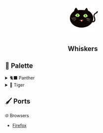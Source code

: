 <div align="center">

<img src="assets/placeholder.png" width="100">

## Whiskers

</div>

## 🎨 Palette

<details>
<summary>🐈‍⬛ Panther</summary>

|                                                                     | Name         | Hex     | RGB              | HSL               |
| ------------------------------------------------------------------- | ------------ | ------- | ---------------- | ----------------- |
| <img src="assets/panther-banana.svg" width="20" height="20">        | Banana       | #FFE072 | rgb(255,224,114) | hsl(47,100%,73%)  |
| <img src="assets/panther-blueberry.svg" width="20" height="20">     | Blueberry    | #A5CEFF | rgb(165,206,255) | hsl(213,100%,82%) |
| <img src="assets/panther-cherry.svg" width="20" height="20">        | Cherry       | #FF8C7C | rgb(255,140,124) | hsl(7,100%,74%)   |
| <img src="assets/panther-grape.svg" width="20" height="20">         | Grape        | #FFAAF5 | rgb(255,170,245) | hsl(307,100%,83%) |
| <img src="assets/panther-kiwi.svg" width="20" height="20">          | Kiwi         | #B1E380 | rgb(177,227,128) | hsl(90,64%,70%)   |
| <img src="assets/panther-tangerine.svg" width="20" height="20">     | Tangerine    | #FFB26C | rgb(255,178,108) | hsl(29,100%,71%)  |
| <img src="assets/panther-neutral-one.svg" width="20" height="20">   | NeutralOne   | #000000 | rgb(0,0,0)       | hsl(0,0%,0%)      |
| <img src="assets/panther-neutral-two.svg" width="20" height="20">   | NeutralTwo   | #0E0600 | rgb(14,6,0)      | hsl(26,100%,3%)   |
| <img src="assets/panther-neutral-three.svg" width="20" height="20"> | NeutralThree | #140800 | rgb(20,8,0)      | hsl(24,100%,4%)   |
| <img src="assets/panther-neutral-for.svg" width="20" height="20">   | NeutralFor   | #1B0B00 | rgb(27,11,0)     | hsl(24,100%,5%)   |
| <img src="assets/panther-neutral-five.svg" width="20" height="20">  | NeutralFive  | #210D00 | rgb(33,13,0)     | hsl(24,100%,6%)   |
| <img src="assets/panther-neutral-six.svg" width="20" height="20">   | NeutralSix   | #301300 | rgb(48,19,0)     | hsl(24,100%,9%)   |
| <img src="assets/panther-neutral-seven.svg" width="20" height="20"> | NeutralSeven | #401A00 | rgb(64,26,0)     | hsl(24,100%,13%)  |
| <img src="assets/panther-neutral-eight.svg" width="20" height="20"> | NeutralEight | #502000 | rgb(80,32,0)     | hsl(24,100%,16%)  |
| <img src="assets/panther-text.svg" width="20" height="20">          | Text         | #FFEEE2 | rgb(255,238,226) | hsl(25,100%,94%)  |
| <img src="assets/panther-subtext.svg" width="20" height="20">       | SubText      | #E5D2C5 | rgb(229,210,197) | hsl(24,38%,84%)   |
| <img src="assets/panther-disabled.svg" width="20" height="20">      | Disabled     | #8A512B | rgb(138,81,43)   | hsl(24,53%,36%)   |

</details>

<details>
<summary>🐯 Tiger</summary>

|                                                                   | Name         | Hex     | RGB              | HSL              |
| ----------------------------------------------------------------- | ------------ | ------- | ---------------- | ---------------- |
| <img src="assets/tiger-banana.svg" width="20" height="20">        | Banana       | #A87B0A | rgb(168,123,10)  | hsl(43,89%,35%)  |
| <img src="assets/tiger-blueberry.svg" width="20" height="20">     | Blueberry    | #5284BE | rgb(82,132,190)  | hsl(212,45%,53%) |
| <img src="assets/tiger-cherry.svg" width="20" height="20">        | Cherry       | #B43A2A | rgb(180,58,42)   | hsl(7,62%,44%)   |
| <img src="assets/tiger-grape.svg" width="20" height="20">         | Grape        | #7D0E70 | rgb(125,14,112)  | hsl(307,80%,27%) |
| <img src="assets/tiger-kiwi.svg" width="20" height="20">          | Kiwi         | #6A9534 | rgb(106,149,52)  | hsl(87,48%,39%)  |
| <img src="assets/tiger-tangerine.svg" width="20" height="20">     | Tangerine    | #C15D01 | rgb(193,93,1)    | hsl(29,99%,38%)  |
| <img src="assets/tiger-neutral-one.svg" width="20" height="20">   | NeutralOne   | #FFFCF8 | rgb(255,252,248) | hsl(34,100%,99%) |
| <img src="assets/tiger-neutral-two.svg" width="20" height="20">   | NeutralTwo   | #FFF9F0 | rgb(255,249,240) | hsl(36,100%,97%) |
| <img src="assets/tiger-neutral-three.svg" width="20" height="20"> | NeutralThree | #FFF5E7 | rgb(255,245,231) | hsl(35,100%,95%) |
| <img src="assets/tiger-neutral-for.svg" width="20" height="20">   | NeutralFor   | #FFF3E2 | rgb(255,243,226) | hsl(35,100%,94%) |
| <img src="assets/tiger-neutral-five.svg" width="20" height="20">  | NeutralFive  | #FFF1DD | rgb(255,241,221) | hsl(35,100%,93%) |
| <img src="assets/tiger-neutral-six.svg" width="20" height="20">   | NeutralSix   | #FFF0DA | rgb(255,240,218) | hsl(36,100%,93%) |
| <img src="assets/tiger-neutral-seven.svg" width="20" height="20"> | NeutralSeven | #FFEFD7 | rgb(255,239,215) | hsl(36,100%,92%) |
| <img src="assets/tiger-neutral-eight.svg" width="20" height="20"> | NeutralEight | #FFECCF | rgb(255,236,207) | hsl(36,100%,91%) |
| <img src="assets/tiger-text.svg" width="20" height="20">          | Text         | #3E1900 | rgb(62,25,0)     | hsl(24,100%,12%) |
| <img src="assets/tiger-subtext.svg" width="20" height="20">       | SubText      | #865C3A | rgb(134,92,58)   | hsl(27,40%,38%)  |
| <img src="assets/tiger-disabled.svg" width="20" height="20">      | Disabled     | #A17F68 | rgb(161,127,104) | hsl(24,23%,52%)  |

</details>

## 🖌️ Ports

🌐 Browsers

- [Firefox](https://github.com/Whiskers-Color-Scheme/firefox)